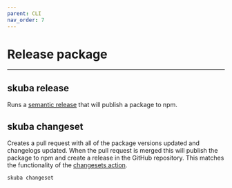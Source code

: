 ```yaml
---
parent: CLI
nav_order: 7
---
```


# Release package

---

## skuba release

Runs a [semantic release] that will publish a package to npm.

## skuba changeset

Creates a pull request with all of the package versions updated and changelogs updated. When the pull request is merged this will publish the package to npm and create a release in the GitHub repository. This matches the functionality of the [changesets action].

```shell
skuba changeset
```

[changesets action]: https://github.com/changesets/action
[semantic release]: https://github.com/semantic-release/semantic-release
